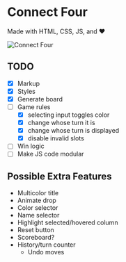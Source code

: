 # Connect Four

Made with HTML, CSS, JS, and :heart:

![Connect Four](https://www.memory-improvement-tips.com/images/Connect_Four_ani.gif)

## TODO

- [x] Markup
- [x] Styles
- [x] Generate board
- [ ] Game rules
	- [x] selecting input toggles color
	- [x] change whose turn it is
	- [x] change whose turn is displayed
	- [x] disable invalid slots
- [ ] Win logic
- [ ] Make JS code modular

## Possible Extra Features

- Multicolor title
- Animate drop
- Color selector
- Name selector
- Highlight selected/hovered column
- Reset button
- Scoreboard?
- History/turn counter
	- Undo moves
